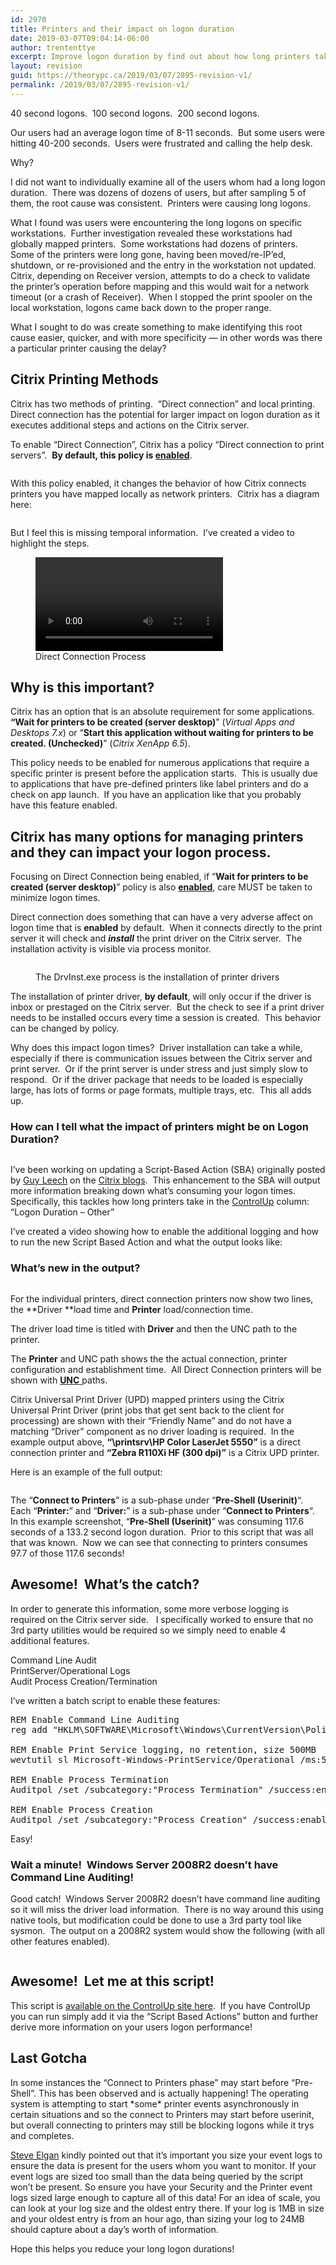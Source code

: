 ```yaml
---
id: 2970
title: Printers and their impact on logon duration
date: 2019-03-07T09:04:14-06:00
author: trententtye
excerpt: Improve logon duration by find out about how long printers take to add to a session.
layout: revision
guid: https://theorypc.ca/2019/03/07/2895-revision-v1/
permalink: /2019/03/07/2895-revision-v1/
---
```

40 second logons.&nbsp; 100 second logons.&nbsp; 200 second logons.&nbsp;&nbsp;

Our users had an average logon time of 8-11 seconds.&nbsp; But some users were hitting 40-200 seconds.&nbsp; Users were frustrated and calling the help desk.

Why?

I did not want to individually examine all of the users whom had a long logon duration.&nbsp; There was dozens of dozens of users, but after sampling 5 of them, the root cause was consistent.&nbsp; Printers were causing long logons.&nbsp;&nbsp;

What I found was users were encountering the long logons on specific workstations.&nbsp; Further investigation revealed these workstations had globally mapped printers.&nbsp; Some workstations had dozens of printers.&nbsp; Some of the printers were long gone, having been moved/re-IP&#8217;ed, shutdown, or re-provisioned and the entry in the workstation not updated.&nbsp; Citrix, depending on Receiver version, attempts to do a check to validate the printer&#8217;s operation before mapping and this would wait for a network timeout (or a crash of Receiver).&nbsp; When I stopped the print spooler on the local workstation, logons came back down to the proper range.

What I sought to do was create something to make identifying this root cause easier, quicker, and with more specificity &#8212; in other words was there a particular printer causing the delay?

## Citrix Printing Methods

Citrix has two methods of printing.&nbsp; &#8220;Direct connection&#8221; and local printing.&nbsp; Direct connection has the potential for larger impact on logon duration as it executes additional steps and actions on the Citrix server.

To enable &#8220;Direct Connection&#8221;, Citrix has a policy &#8220;Direct connection to print servers&#8221;.&nbsp; **By default, this policy is <span style="text-decoration: underline;">enabled</span>**.<figure class="wp-block-image">

<img src="http://theorypc.ca/wp-content/uploads/2018/12/DirectConnectionPolicy.png" alt="" class="wp-image-2886" srcset="http://theorypc.ca/wp-content/uploads/2018/12/DirectConnectionPolicy.png 1135w, http://theorypc.ca/wp-content/uploads/2018/12/DirectConnectionPolicy-300x19.png 300w, http://theorypc.ca/wp-content/uploads/2018/12/DirectConnectionPolicy-768x47.png 768w" sizes="(max-width: 1135px) 100vw, 1135px" /> </figure> 

With this policy enabled, it changes the behavior of how Citrix connects printers you have mapped locally as network printers.&nbsp; Citrix has a diagram here:<figure class="wp-block-image">

<img src="http://theorypc.ca/wp-content/uploads/2018/12/cds-print-network-attached-1.png" alt="" class="wp-image-2890" srcset="http://theorypc.ca/wp-content/uploads/2018/12/cds-print-network-attached-1.png 496w, http://theorypc.ca/wp-content/uploads/2018/12/cds-print-network-attached-1-300x165.png 300w" sizes="(max-width: 496px) 100vw, 496px" /> </figure> 

But I feel this is missing temporal information.&nbsp; I&#8217;ve created a video to highlight the steps.<figure class="wp-block-video"><video controls src="http://theorypc.ca/wp-content/uploads/2018/12/DirectConnectionProcess.mp4"></video><figcaption>Direct Connection Process</figcaption></figure> 

## Why is this important?

Citrix has an option that is an absolute requirement for some applications.&nbsp;&nbsp;  
**&#8220;Wait for printers to be created (server desktop)**&#8221; (_Virtual Apps and Desktops 7.x_) or &#8220;**Start this application without waiting for printers to be created. (Unchecked)**&#8221; (_Citrix XenApp 6.5_).

This policy needs to be enabled for numerous applications that require a specific printer is present before the application starts.&nbsp; This is usually due to applications that have pre-defined printers like label printers and do a check on app launch.&nbsp; If you have an application like that you probably&nbsp; have this feature enabled.

## Citrix has many options for managing printers and they can impact your logon process.

Focusing on Direct Connection being enabled, if &#8220;**Wait for printers to be created (server desktop)**&#8221; policy is also <span style="text-decoration: underline;"><strong>enabled</strong></span>, care MUST be taken to minimize logon times.

Direct connection does something that can have a very adverse affect on logon time that is **enabled** by default.&nbsp; When it connects directly to the print server it will check and _**install**_ the print driver on the Citrix server.&nbsp; The installation activity is visible via process monitor.<figure class="wp-block-image">

<img src="http://theorypc.ca/wp-content/uploads/2018/12/PrinterDriverLoading.png" alt="" class="wp-image-2893" srcset="http://theorypc.ca/wp-content/uploads/2018/12/PrinterDriverLoading.png 1655w, http://theorypc.ca/wp-content/uploads/2018/12/PrinterDriverLoading-300x47.png 300w, http://theorypc.ca/wp-content/uploads/2018/12/PrinterDriverLoading-768x120.png 768w, http://theorypc.ca/wp-content/uploads/2018/12/PrinterDriverLoading-1600x249.png 1600w" sizes="(max-width: 1655px) 100vw, 1655px" /> <figcaption>The DrvInst.exe process is the installation of printer drivers</figcaption></figure> 

The installation of printer driver, **by default**, will only occur if the driver is inbox or prestaged on the Citrix server.&nbsp; But the check to see if a print driver needs to be installed occurs every time a session is created.&nbsp; This behavior can be changed by policy.

Why does this impact logon times?&nbsp; Driver installation can take a while, especially if there is communication issues between the Citrix server and print server.&nbsp; Or if the print server is under stress and just simply slow to respond.&nbsp; Or if the driver package that needs to be loaded is especially large, has lots of forms or page formats, multiple trays, etc.&nbsp; This all adds up.

### How can I tell what the impact of printers might be on Logon Duration?<figure class="wp-block-image">

<img src="http://theorypc.ca/wp-content/uploads/2018/12/LogonDurationOther.png" alt="" class="wp-image-2899" srcset="http://theorypc.ca/wp-content/uploads/2018/12/LogonDurationOther.png 765w, http://theorypc.ca/wp-content/uploads/2018/12/LogonDurationOther-300x48.png 300w" sizes="(max-width: 765px) 100vw, 765px" /> </figure> 

I&#8217;ve been working on updating a Script-Based Action (SBA) originally posted by [Guy Leech](https://www.linkedin.com/in/guyrleech/) on the [Citrix blogs](https://www.citrix.com/blogs/2018/10/10/analyze-logon-duration-script-just-got-more-powerful/).&nbsp; This enhancement to the SBA will output more information breaking down what&#8217;s consuming your logon times.&nbsp; Specifically, this tackles how long printers take in the [ControlUp](https://www.controlup.com/) column: &#8220;Logon Duration &#8211; Other&#8221;  


I&#8217;ve created a video showing how to enable the additional logging and how to run the new Script Based Action and what the output looks like:<figure class="wp-block-embed-youtube wp-block-embed is-type-video is-provider-youtube wp-embed-aspect-16-9 wp-has-aspect-ratio">

<div class="wp-block-embed__wrapper">
</div></figure> 

### What&#8217;s new in the output?<figure class="wp-block-image">

<img src="http://theorypc.ca/wp-content/uploads/2018/12/PrinterLoadTimesOutput.png" alt="" class="wp-image-2898" srcset="http://theorypc.ca/wp-content/uploads/2018/12/PrinterLoadTimesOutput.png 1069w, http://theorypc.ca/wp-content/uploads/2018/12/PrinterLoadTimesOutput-300x24.png 300w, http://theorypc.ca/wp-content/uploads/2018/12/PrinterLoadTimesOutput-768x60.png 768w" sizes="(max-width: 1069px) 100vw, 1069px" /> </figure> 

For the individual printers, direct connection printers now show two lines, the&nbsp;**Driver&nbsp;**load time and **Printer**&nbsp;load/connection time.&nbsp; 

The driver load time is titled with **Driver** and then the UNC path to the printer.&nbsp; 

The&nbsp;**Printer** and UNC path shows&nbsp;the the actual connection, printer configuration and establishment time.&nbsp; All Direct Connection printers will be shown with <span style="text-decoration: underline;"><strong>UNC</strong> </span>paths.

Citrix Universal Print Driver (UPD) mapped printers using the Citrix Universal Print Driver (print jobs that get sent back to the client for processing) are shown with their &#8220;Friendly Name&#8221; and do not have a matching &#8220;Driver&#8221; component as no driver loading is required.&nbsp; In the example output above, **&#8220;\\printsrv\HP Color LaserJet 5550&#8221;** is a direct connection printer and **&#8220;Zebra R110Xi HF (300 dpi)&#8221;** is a Citrix UPD printer.

Here is an example of the full output:<figure class="wp-block-image">

<img src="http://theorypc.ca/wp-content/uploads/2019/03/FullOutput.png" alt="" class="wp-image-2964" srcset="http://theorypc.ca/wp-content/uploads/2019/03/FullOutput.png 872w, http://theorypc.ca/wp-content/uploads/2019/03/FullOutput-300x139.png 300w, http://theorypc.ca/wp-content/uploads/2019/03/FullOutput-768x355.png 768w" sizes="(max-width: 872px) 100vw, 872px" /> </figure> 

The &#8220;**Connect to Printers**&#8221; is a sub-phase under &#8220;**Pre-Shell (Userinit)**&#8220;.&nbsp; Each &#8220;**Printer:**&#8221; and &#8220;**Driver:**&#8221; is a sub-phase under &#8220;**Connect to Printers**&#8220;.&nbsp; In this example screenshot, &#8220;**Pre-Shell (Userinit)**&#8221; was consuming 117.6 seconds of a 133.2 second logon duration.&nbsp; Prior to this script that was all that was known.&nbsp; Now we can see that connecting to printers consumes 97.7 of those 117.6 seconds!

## Awesome!&nbsp; What&#8217;s the catch?

In order to generate this information, some more verbose logging is required on the Citrix server side.&nbsp; &nbsp;I specifically worked to ensure that no 3rd party utilities would be required so we simply need to enable 4 additional features.

Command Line Audit  
PrintServer/Operational Logs  
Audit Process Creation/Termination

I&#8217;ve written a batch script to enable these features:

<pre class="wp-block-preformatted">REM Enable Command Line Auditing
reg add "HKLM\SOFTWARE\Microsoft\Windows\CurrentVersion\Policies\System\Audit" /v ProcessCreationIncludeCmdLine_Enabled /d 0x1

REM Enable Print Service logging, no retention, size 500MB
wevtutil sl Microsoft-Windows-PrintService/Operational /ms:524288000 /rt:false /ab:false /e

REM Enable Process Termination
Auditpol /set /subcategory:"Process Termination" /success:enable

REM Enable Process Creation
Auditpol /set /subcategory:"Process Creation" /success:enable
</pre>

Easy!

### Wait a minute!&nbsp; Windows Server 2008R2 doesn&#8217;t have Command Line Auditing!

Good catch!&nbsp; Windows Server 2008R2 doesn&#8217;t have command line auditing so it will miss the driver load information.&nbsp; There is no way around this using native tools, but modification could be done to use a 3rd party tool like sysmon.&nbsp; The output on a 2008R2 system would show the following (with all other features enabled).<figure class="wp-block-image">

<img src="http://theorypc.ca/wp-content/uploads/2019/03/2008R2_output-1.png" alt="" class="wp-image-2963" srcset="http://theorypc.ca/wp-content/uploads/2019/03/2008R2_output-1.png 857w, http://theorypc.ca/wp-content/uploads/2019/03/2008R2_output-1-300x125.png 300w, http://theorypc.ca/wp-content/uploads/2019/03/2008R2_output-1-768x321.png 768w" sizes="(max-width: 857px) 100vw, 857px" /> </figure> 

## Awesome!&nbsp; Let me at this script!

This script is [available on the ControlUp site here](https://www.controlup.com/script-library/Analyze-Logon-Duration/b636f434-2843-4a5c-a21a-eed7a02d0946/).&nbsp; If you have ControlUp you can run simply add it via the &#8220;Script Based Actions&#8221; button and further derive more information on your users logon performance!&nbsp;&nbsp;

## Last Gotcha

In some instances the &#8220;Connect to Printers phase&#8221; may start before &#8220;Pre-Shell&#8221;. This has been observed and is actually happening! The operating system is attempting to start \*some\* printer events asynchronously in certain situations and so the connect to Printers may start before userinit, but overall connecting to printers may still be blocking logons while it trys and completes.

[Steve Elgan](https://twitter.com/selgan) kindly pointed out that it&#8217;s important you size your event logs to ensure the data is present for the users whom you want to monitor. If your event logs are sized too small than the data being queried by the script won&#8217;t be present. So ensure you have your Security and the Printer event logs sized large enough to capture all of this data! For an idea of scale, you can look at your log size and the oldest entry there. If your log is 1MB in size and your oldest entry is from an hour ago, than sizing your log to 24MB should capture about a day&#8217;s worth of information.



Hope this helps you reduce your long logon durations!

<!-- AddThis Advanced Settings generic via filter on the_content -->

<!-- AddThis Share Buttons generic via filter on the_content -->
